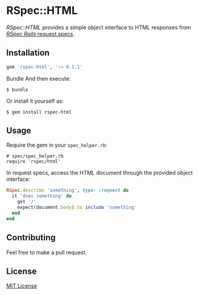 # RSpec::HTML

_RSpec::HTML_ provides a simple object interface to HTML responses from [_RSpec Rails_ request specs](https://relishapp.com/rspec/rspec-rails/docs/request-specs/request-spec).

## Installation

```ruby
gem 'rspec-html', '~> 0.1.1'
```

Bundle
And then execute:

    $ bundle

Or install it yourself as:

    $ gem install rspec-html

## Usage

Require the gem in your `spec_helper.rb`:

```
# spec/spec_helper.rb
require 'rspec/html'
```

In request specs, access the HTML document through the provided object interface:

```ruby
RSpec.describe 'something', type: :request do
  it 'does something' do
    get '/'
    expect(document.body).to include 'something'
  end
end
```

## Contributing

Feel free to make a pull request.

## License

[MIT License](LICENSE)
